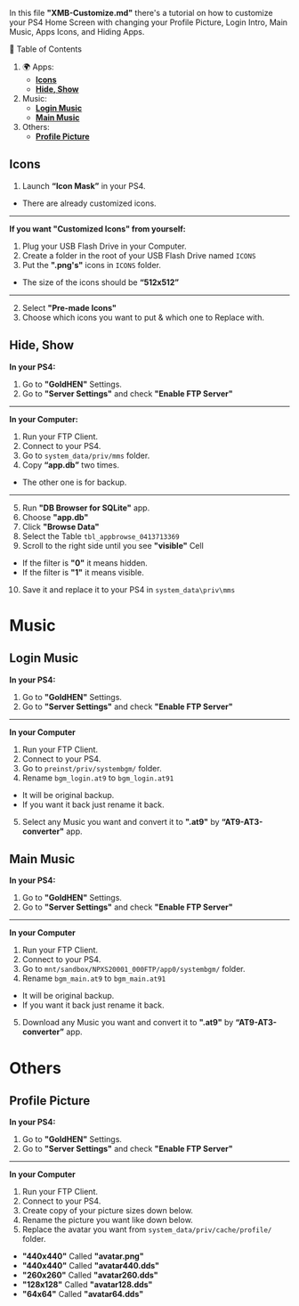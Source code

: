 In this file **"XMB-Customize.md"** there's a tutorial on how to customize your PS4 Home Screen with changing your Profile Picture, Login Intro, Main Music, Apps Icons, and Hiding Apps.

🧭 Table of Contents

1. 🌍 Apps:
    - **[Icons]()**
    - **[Hide, Show]()**
2. Music:
    - **[Login Music]()**
    - **[Main Music]()**
3. Others:
    - **[Profile Picture]()**



## Icons


1. Launch **“Icon Mask”** in your PS4.
- There are already customized icons. 

---

**If you want "Customized Icons" from yourself:**

1. Plug your USB Flash Drive in your Computer.
2. Create a folder in the root of your USB Flash Drive named `ICONS`
3. Put the **".png's"** icons in `ICONS` folder.
- The size of the icons should be **“512x512”**

---

2. Select **"Pre-made Icons"**
3. Choose which icons you want to put & which one to Replace with.

## Hide, Show

**In your PS4:**

1. Go to **"GoldHEN"** Settings.
2. Go to **"Server Settings"** and check **"Enable FTP Server"**

---

**In your Computer:**

1. Run your FTP Client.
2. Connect to your PS4.
3. Go to `system_data/priv/mms` folder.
4. Copy **“app.db”** two times.
- The other one is for backup.

---

5. Run **"DB Browser for SQLite"** app.
6. Choose **"app.db"**
7. Click **"Browse Data"**
8. Select the Table `tbl_appbrowse_0413713369`
9. Scroll to the right side until you see **"visible"** Cell
- If the filter is **"0"** it means hidden.
- If the filter is **"1"** it means visible.
10. Save it and replace it to your PS4 in `system_data\priv\mms`


# Music
## Login Music

**In your PS4:**

1. Go to **"GoldHEN"** Settings.
2. Go to **"Server Settings"** and check **"Enable FTP Server"**

---

**In your Computer**

1. Run your FTP Client.
2. Connect to your PS4.
3. Go to `preinst/priv/systembgm/` folder.
4. Rename `bgm_login.at9` to `bgm_login.at91`
- It will be original backup.
- If you want it back just rename it back.
5. Select any Music you want and convert it to **".at9"** by **“AT9-AT3-converter"** app.

 
## Main Music

**In your PS4:**

1. Go to **"GoldHEN"** Settings.
2. Go to **"Server Settings"** and check **"Enable FTP Server"**

---

**In your Computer**

1. Run your FTP Client.
2. Connect to your PS4.
3. Go to `mnt/sandbox/NPXS20001_000FTP/app0/systembgm/` folder.
4. Rename `bgm_main.at9` to `bgm_main.at91` 
- It will be original backup.
- If you want it back just rename it back.
5. Download any Music you want and convert it to **".at9"** by **“AT9-AT3-converter”** app.

# Others
## Profile Picture

**In your PS4:**

1. Go to **"GoldHEN"** Settings.
2. Go to **"Server Settings"** and check **"Enable FTP Server"**

---

**In your Computer**

1. Run your FTP Client.
2. Connect to your PS4.
3. Create copy of your picture sizes down below.
4. Rename the picture you want like down below.
5. Replace the avatar you want from `system_data/priv/cache/profile/` folder.

- **"440x440"** Called **"avatar.png"**
- **"440x440"** Called **"avatar440.dds"**
- **"260x260"** Called **"avatar260.dds"**
- **"128x128"** Called **"avatar128.dds"**
- **"64x64"** Called **"avatar64.dds"**

